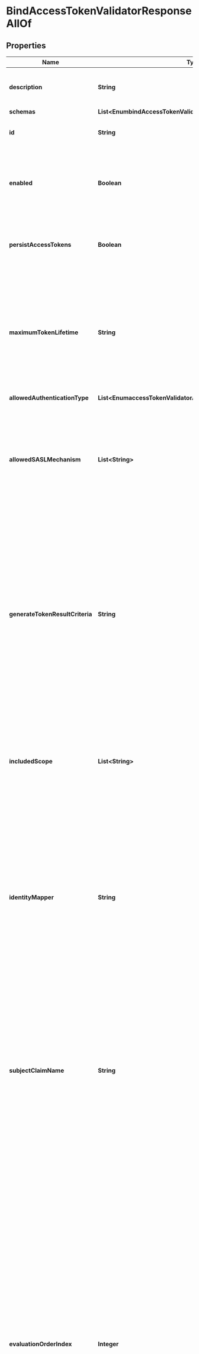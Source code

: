 

# BindAccessTokenValidatorResponseAllOf


## Properties

| Name | Type | Description | Notes |
|------------ | ------------- | ------------- | -------------|
|**description** | **String** | A description for this Access Token Validator |  [optional] |
|**schemas** | **List&lt;EnumbindAccessTokenValidatorSchemaUrn&gt;** |  |  [optional] |
|**id** | **String** | Name of the Access Token Validator |  [optional] |
|**enabled** | **Boolean** | Indicates whether this Bind Access Token Validator is enabled for use in Directory Server. |  [optional] |
|**persistAccessTokens** | **Boolean** | Indicates whether access tokens should be persisted in user entries. |  [optional] |
|**maximumTokenLifetime** | **String** | Specifies the maximum length of time that a generated token should be considered valid. If this is not specified, then generated access tokens will not expire. |  [optional] |
|**allowedAuthenticationType** | **List&lt;EnumaccessTokenValidatorAllowedAuthenticationTypeProp&gt;** |  |  [optional] |
|**allowedSASLMechanism** | **List&lt;String&gt;** | Specifies the names of the SASL mechanisms for which access tokens may be generated, and for which generated access tokens will be accepted. |  [optional] |
|**generateTokenResultCriteria** | **String** | A reference to a request criteria object that may be used to identify the types of bind operations for which access tokens may be generated. If no criteria is specified, then access tokens may be generated for any bind operations that satisfy the other requirements configured in this validator. |  [optional] |
|**includedScope** | **List&lt;String&gt;** | Specifies the names of any scopes that should be granted to a client that authenticates with a bind access token. By default, no scopes will be granted. |  [optional] |
|**identityMapper** | **String** | Specifies the name of the Identity Mapper that should be used for associating user entries with Bearer token subject names. The claim name from which to obtain the subject (i.e. the currently logged-in user) may be configured using the subject-claim-name property. |  [optional] |
|**subjectClaimName** | **String** | The name of the token claim that contains the subject, i.e. the logged-in user in an access token. This property goes hand-in-hand with the identity-mapper property and tells the Identity Mapper which field to use to look up the user entry on the server. |  [optional] |
|**evaluationOrderIndex** | **Integer** | When multiple Access Token Validators are defined for a single Directory Server, this property determines the evaluation order for determining the correct validator class for an access token received by the Directory Server. Values of this property must be unique among all Access Token Validators defined within Directory Server but not necessarily contiguous. Access Token Validators with a smaller value will be evaluated first to determine if they are able to validate the access token. |  [optional] |



